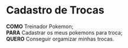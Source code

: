 # Cadastro de Trocas

**COMO** Treinador Pokemon;  
**PARA** Cadastrar os meus pokemons para troca;  
**QUERO** Conseguir orgamizar minhas trocas.    